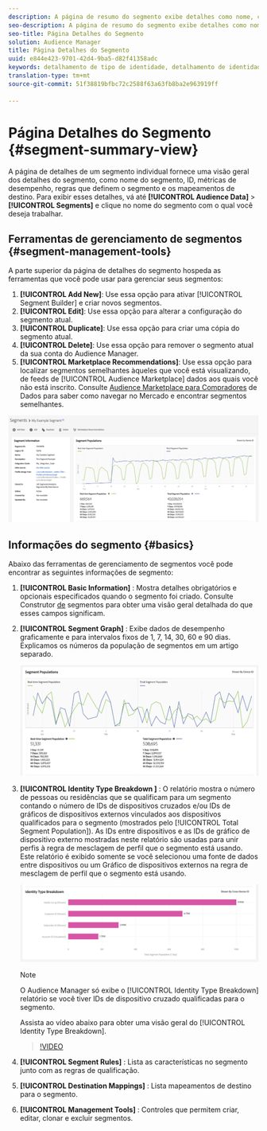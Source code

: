 ```yaml
---
description: A página de resumo do segmento exibe detalhes como nome, características no segmento, regras, dados de desempenho e informações de mapeamento de destino.
seo-description: A página de resumo do segmento exibe detalhes como nome, características no segmento, regras, dados de desempenho e informações de mapeamento de destino.
seo-title: Página Detalhes do Segmento
solution: Audience Manager
title: Página Detalhes do Segmento
uuid: e844e423-9701-42d4-9ba5-d82f41358adc
keywords: detalhamento de tipo de identidade, detalhamento de identidade, relatório de identidade de público-alvo
translation-type: tm+mt
source-git-commit: 51f38819bfbc72c2588f63a63fb8ba2e963919ff

---
```



# Página Detalhes do Segmento {#segment-summary-view}

A página de detalhes de um segmento individual fornece uma visão geral dos detalhes do segmento, como nome do segmento, ID, métricas de desempenho, regras que definem o segmento e os mapeamentos de destino. Para exibir esses detalhes, vá até **[!UICONTROL Audience Data]** &gt; **[!UICONTROL Segments]** e clique no nome do segmento com o qual você deseja trabalhar.

## Ferramentas de gerenciamento de segmentos {#segment-management-tools}

A parte superior da página de detalhes do segmento hospeda as ferramentas que você pode usar para gerenciar seus segmentos:

1. **[!UICONTROL Add New]**: Use essa opção para ativar [!UICONTROL Segment Builder] e criar novos segmentos.
2. **[!UICONTROL Edit]**: Use essa opção para alterar a configuração do segmento atual.
3. **[!UICONTROL Duplicate]**: Use essa opção para criar uma cópia do segmento atual.
4. **[!UICONTROL Delete]**: Use essa opção para remover o segmento atual da sua conta do Audience Manager.
5. **[!UICONTROL Marketplace Recommendations]**: Use essa opção para localizar segmentos semelhantes àqueles que você está visualizando, de feeds de [!UICONTROL Audience Marketplace] dados aos quais você não está inscrito. Consulte [Audience Marketplace para Compradores](../audience-marketplace/marketplace-data-buyers/marketplace-data-buyers.md) de Dados para saber como navegar no Mercado e encontrar segmentos semelhantes.

![informações básicas do segmento](assets/basic-segment-information.png)

## Informações do segmento {#basics}

Abaixo das ferramentas de gerenciamento de segmentos você pode encontrar as seguintes informações de segmento:

1. **[!UICONTROL Basic Information]** : Mostra detalhes obrigatórios e opcionais especificados quando o segmento foi criado. Consulte Construtor [de](segment-builder.md) segmentos para obter uma visão geral detalhada do que esses campos significam.
2. **[!UICONTROL Segment Graph]** : Exibe dados de desempenho graficamente e para intervalos fixos de 1, 7, 14, 30, 60 e 90 dias. Explicamos os números da população de segmentos em um artigo [](../../features/segments/segment-builder-data.md)separado.

   ![gráfico de segmentos](assets/segment-graph.png)

3. **[!UICONTROL Identity Type Breakdown ]** : O relatório mostra o número de pessoas ou residências que se qualificam para um segmento contando o número de IDs de dispositivos cruzados e/ou IDs de gráficos de dispositivos externos vinculados aos dispositivos qualificados para o segmento (mostrados pelo [!UICONTROL Total Segment Population]). As IDs entre dispositivos e as IDs de gráfico de dispositivo externo mostradas neste relatório são usadas para unir perfis à regra de mesclagem de perfil que o segmento está usando. Este relatório é exibido somente se você selecionou uma fonte de dados entre dispositivos ou um Gráfico de dispositivos externos na regra de mesclagem de perfil que o segmento está usando.

   ![gráfico de segmentos](assets/segment-type.png)

   >[!NOTE]
   >
   >O Audience Manager só exibe o [!UICONTROL Identity Type Breakdown] relatório se você tiver IDs de dispositivo cruzado qualificadas para o segmento.

   Assista ao vídeo abaixo para obter uma visão geral do [!UICONTROL Identity Type Breakdown].
   >[!VIDEO](https://video.tv.adobe.com/v/27977/?captions=por_br)

4. **[!UICONTROL Segment Rules]** : Lista as características no segmento junto com as regras de qualificação.
5. **[!UICONTROL Destination Mappings]** : Lista mapeamentos de destino para o segmento.
6. **[!UICONTROL Management Tools]** : Controles que permitem criar, editar, clonar e excluir segmentos.